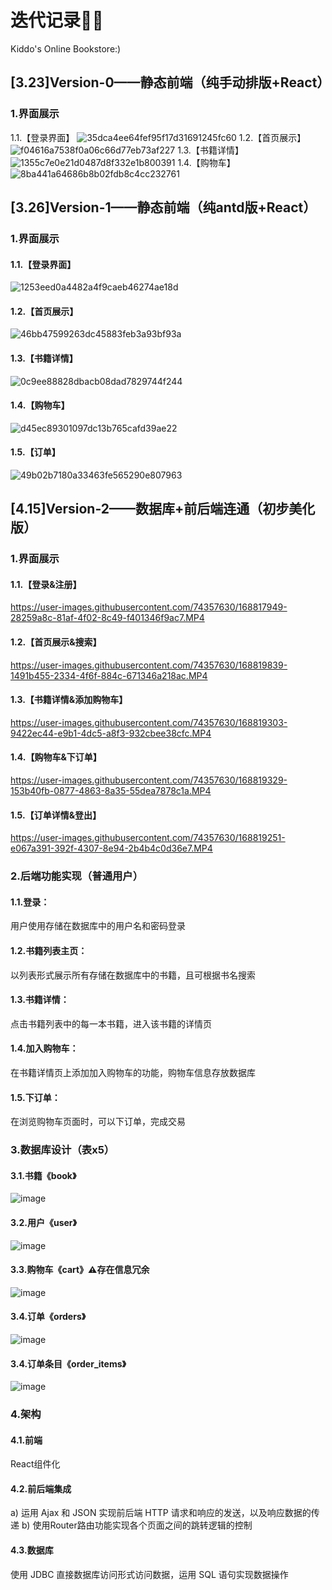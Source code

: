 # 迭代记录💪💪

Kiddo's Online Bookstore:)

## [3.23]Version-0——静态前端（纯手动排版+React）
### 1.界面展示
1.1.【登录界面】
![35dca4ee64fef95f17d31691245fc60](https://user-images.githubusercontent.com/74357630/168807139-845ad1c5-ae08-4396-b255-d702ae6e5ff6.jpg)
1.2.【首页展示】
![f04616a7538f0a06c66d77eb73af227](https://user-images.githubusercontent.com/74357630/168807210-0d5f1c46-53db-417b-82ff-f8ab4bd7a2aa.png)
1.3.【书籍详情】
![1355c7e0e21d0487d8f332e1b800391](https://user-images.githubusercontent.com/74357630/168807287-3bb1b12a-9702-4c08-9134-5fce3abcadac.jpg)
1.4.【购物车】
![8ba441a64686b8b02fdb8c4cc232761](https://user-images.githubusercontent.com/74357630/168807261-e1bc0eed-c3a7-45c2-916a-1ec04344edcb.jpg)

## [3.26]Version-1——静态前端（纯antd版+React）
### 1.界面展示
#### 1.1.【登录界面】
![1253eed0a4482a4f9caeb46274ae18d](https://user-images.githubusercontent.com/74357630/168809120-4db3e2a5-6d06-4a4c-a6b2-6b5ca23d8aa1.png)

#### 1.2.【首页展示】
![46bb47599263dc45883feb3a93bf93a](https://user-images.githubusercontent.com/74357630/168809140-5d1455e5-7239-4649-b184-7c17a932f630.png)

#### 1.3.【书籍详情】
![0c9ee88828dbacb08dad7829744f244](https://user-images.githubusercontent.com/74357630/168809193-6e833ac3-8616-4497-ac83-cafda1dcb759.png)

#### 1.4.【购物车】
![d45ec89301097dc13b765cafd39ae22](https://user-images.githubusercontent.com/74357630/168809235-62bf68df-644b-40ae-991a-250e71266ddd.png)

#### 1.5.【订单】
![49b02b7180a33463fe565290e807963](https://user-images.githubusercontent.com/74357630/168809282-a69db43c-a85d-4f8c-a5bb-f0003e0943a7.png)

## [4.15]Version-2——数据库+前后端连通（初步美化版）
### 1.界面展示
#### 1.1.【登录&注册】


https://user-images.githubusercontent.com/74357630/168817949-28259a8c-81af-4f02-8c49-f401346f9ac7.MP4


#### 1.2.【首页展示&搜索】


https://user-images.githubusercontent.com/74357630/168819839-1491b455-2334-4f6f-884c-671346a218ac.MP4



#### 1.3.【书籍详情&添加购物车】

https://user-images.githubusercontent.com/74357630/168819303-9422ec44-e9b1-4dc5-a8f3-932cbee38cfc.MP4




#### 1.4.【购物车&下订单】

https://user-images.githubusercontent.com/74357630/168819329-153b40fb-0877-4863-8a35-55dea7878c1a.MP4

#### 1.5.【订单详情&登出】


https://user-images.githubusercontent.com/74357630/168819251-e067a391-392f-4307-8e94-2b4b4c0d36e7.MP4


### 2.后端功能实现（普通用户）
#### 1.1.登录：
用户使用存储在数据库中的用户名和密码登录

#### 1.2.书籍列表主页：
以列表形式展示所有存储在数据库中的书籍，且可根据书名搜索

#### 1.3.书籍详情：
点击书籍列表中的每一本书籍，进入该书籍的详情页

#### 1.4.加入购物车：
在书籍详情页上添加加入购物车的功能，购物车信息存放数据库

#### 1.5.下订单：
在浏览购物车页面时，可以下订单，完成交易


### 3.数据库设计（表x5）
#### 3.1.书籍《book》
![image](https://user-images.githubusercontent.com/74357630/168822621-b17e5e96-a63a-4e45-aa08-eb2eff7df2c9.png)

#### 3.2.用户《user》
![image](https://user-images.githubusercontent.com/74357630/168822733-31550bad-bc0a-47d3-8579-0e6b7aaee305.png)

#### 3.3.购物车《cart》⚠存在信息冗余
![image](https://user-images.githubusercontent.com/74357630/168822851-cf789208-8a08-4c07-8ebd-8ed7dcba752b.png)

#### 3.4.订单《orders》
![image](https://user-images.githubusercontent.com/74357630/168823014-9d14ef33-8356-439d-82fc-9c05dde7102c.png)

#### 3.4.订单条目《order_items》
![image](https://user-images.githubusercontent.com/74357630/168823166-1afba030-f950-4b0a-ab79-d3ddea0cda96.png)


### 4.架构 
#### 4.1.前端
React组件化

#### 4.2.前后端集成
a) 运用 Ajax 和 JSON 实现前后端 HTTP 请求和响应的发送，以及响应数据的传递
b) 使用Router路由功能实现各个页面之间的跳转逻辑的控制

#### 4.3.数据库
使用 JDBC 直接数据库访问形式访问数据，运用 SQL 语句实现数据操作

